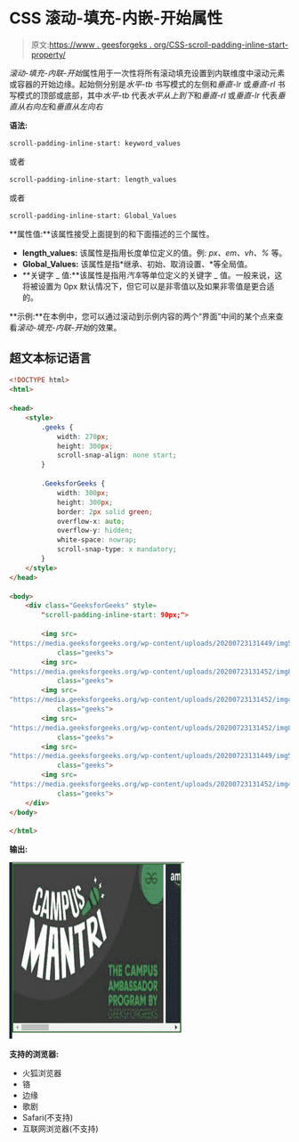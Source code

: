 # CSS 滚动-填充-内嵌-开始属性

> 原文:[https://www . geesforgeks . org/CSS-scroll-padding-inline-start-property/](https://www.geeksforgeeks.org/css-scroll-padding-inline-start-property/)

*滚动-填充-内联-开始*属性用于一次性将所有滚动填充设置到内联维度中滚动元素或容器的开始边缘。起始侧分别是*水平-tb* 书写模式的左侧和*垂直-lr* 或*垂直-rl* 书写模式的顶部或底部，其中*水平-tb* 代表*水平从上到下*和*垂直-rl* 或*垂直-lr* 代表*垂直从右向左*和*垂直从左向右*

**语法:**

```html
scroll-padding-inline-start: keyword_values
```

或者

```html
scroll-padding-inline-start: length_values
```

或者

```html
scroll-padding-inline-start: Global_Values
```

**属性值:**该属性接受上面提到的和下面描述的三个属性。

*   **length_values:** 该属性是指用长度单位定义的值。例: *px、em、vh、%* 等。
*   **Global_Values:** 该属性是指*继承、初始、取消设置、*等全局值。
*   **关键字 _ 值:**该属性是指用*汽车*等单位定义的关键字 _ 值。一般来说，这将被设置为 0px 默认情况下，但它可以是非零值以及如果非零值是更合适的。

**示例:**在本例中，您可以通过滚动到示例内容的两个“界面”中间的某个点来查看*滚动-填充-内联-开始*的效果。

## 超文本标记语言

```html
<!DOCTYPE html>
<html>

<head>
    <style>
        .geeks {
            width: 270px;
            height: 300px;
            scroll-snap-align: none start;
        }

        .GeeksforGeeks {
            width: 300px;
            height: 300px;
            border: 2px solid green;
            overflow-x: auto;
            overflow-y: hidden;
            white-space: nowrap;
            scroll-snap-type: x mandatory;
        }
    </style>
</head>

<body>
    <div class="GeeksforGeeks" style=
        "scroll-padding-inline-start: 90px;">

        <img src=
"https://media.geeksforgeeks.org/wp-content/uploads/20200723131449/img5.jpeg"
            class="geeks">
        <img src=
"https://media.geeksforgeeks.org/wp-content/uploads/20200723131452/img8.jpeg"
            class="geeks">
        <img src=
"https://media.geeksforgeeks.org/wp-content/uploads/20200723131452/img4-300x167.png"
            class="geeks">
        <img src=
"https://media.geeksforgeeks.org/wp-content/uploads/20200723131452/img8.jpeg"
            class="geeks">
        <img src=
"https://media.geeksforgeeks.org/wp-content/uploads/20200723131449/img5.jpeg"
            class="geeks">
        <img src=
"https://media.geeksforgeeks.org/wp-content/uploads/20200723131452/img4-300x167.png"
            class="geeks">
    </div>
</body>

</html>
```

**输出:**

![](img/e9b5c03819b4ac349a5921305b7250f4.png)

**支持的浏览器:**

*   火狐浏览器
*   铬
*   边缘
*   歌剧
*   Safari(不支持)
*   互联网浏览器(不支持)